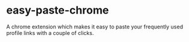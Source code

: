 # easy-paste-chrome
A chrome extension which makes it easy to paste your frequently used profile links with a couple of clicks.

